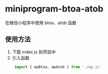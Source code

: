 # miniprogram-btoa-atob
在微信小程序中使用 btoa、atob 函数

## 使用方法
1. 下载 index.js 到项目中
2. 引入函数
   ```javascript
    import { mpBtoa, mpAtob } from './mp.js'
   ```

